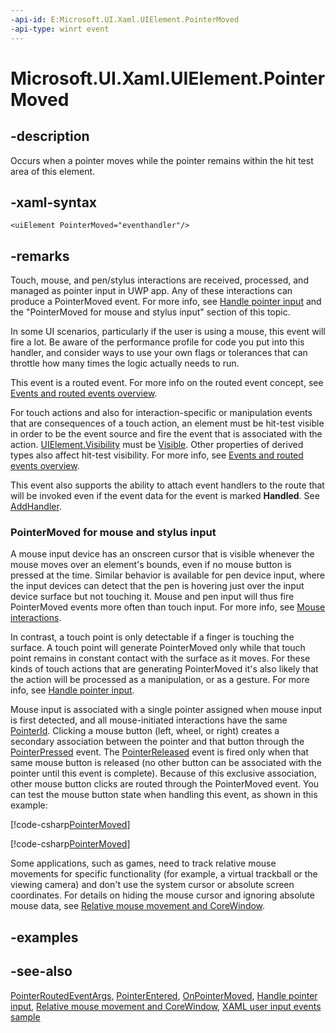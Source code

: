 ```yaml
---
-api-id: E:Microsoft.UI.Xaml.UIElement.PointerMoved
-api-type: winrt event
---
```


<!-- Event syntax
public event Windows.UI.Xaml.Input.PointerEventHandler PointerMoved
-->

# Microsoft.UI.Xaml.UIElement.PointerMoved

## -description

Occurs when a pointer moves while the pointer remains within the hit test area of this element.

## -xaml-syntax

```xaml
<uiElement PointerMoved="eventhandler"/>
```

## -remarks

Touch, mouse, and pen/stylus interactions are received, processed, and managed as pointer input in UWP app. Any of these interactions can produce a PointerMoved event. For more info, see [Handle pointer input](/windows/uwp/input-and-devices/handle-pointer-input) and the "PointerMoved for mouse and stylus input" section of this topic.

In some UI scenarios, particularly if the user is using a mouse, this event will fire a lot. Be aware of the performance profile for code you put into this handler, and consider ways to use your own flags or tolerances that can throttle how many times the logic actually needs to run.

This event is a routed event. For more info on the routed event concept, see [Events and routed events overview](/windows/uwp/xaml-platform/events-and-routed-events-overview).

For touch actions and also for interaction-specific or manipulation events that are consequences of a touch action, an element must be hit-test visible in order to be the event source and fire the event that is associated with the action. [UIElement.Visibility](uielement_visibility.md) must be [Visible](visibility.md). Other properties of derived types also affect hit-test visibility. For more info, see [Events and routed events overview](/windows/uwp/xaml-platform/events-and-routed-events-overview).

This event also supports the ability to attach event handlers to the route that will be invoked even if the event data for the event is marked **Handled**. See [AddHandler](uielement_addhandler_1350394113.md).

### PointerMoved for mouse and stylus input

A mouse input device has an onscreen cursor that is visible whenever the mouse moves over an element's bounds, even if no mouse button is pressed at the time. Similar behavior is available for pen device input, where the input devices can detect that the pen is hovering just over the input device surface but not touching it. Mouse and pen input will thus fire PointerMoved events more often than touch input. For more info, see [Mouse interactions](/windows/uwp/input-and-devices/mouse-interactions).

In contrast, a touch point is only detectable if a finger is touching the surface. A touch point will generate PointerMoved only while that touch point remains in constant contact with the surface as it moves. For these kinds of touch actions that are generating PointerMoved it's also likely that the action will be processed as a manipulation, or as a gesture. For more info, see [Handle pointer input](/windows/uwp/design/input/handle-pointer-input).

Mouse input is associated with a single pointer assigned when mouse input is first detected, and all mouse-initiated interactions have the same [PointerId](/uwp/api/windows.ui.input.pointerpoint.pointerid). Clicking a mouse button (left, wheel, or right) creates a secondary association between the pointer and that button through the [PointerPressed](uielement_pointerpressed.md) event. The [PointerReleased](uielement_pointerreleased.md) event is fired only when that same mouse button is released (no other button can be associated with the pointer until this event is complete). Because of this exclusive association, other mouse button clicks are routed through the PointerMoved event. You can test the mouse button state when handling this event, as shown in this example:

[!code-csharp[PointerMoved](../microsoft.ui.input.inking/code/PointerInput/csharp/MainPage.xaml.cs#SnippetPointerMoved)]

[!code-csharp[PointerMoved](../microsoft.ui.input.inking/code/PointerInput_UWP/csharp/MainPage.xaml.cs#SnippetPointerMoved)]

Some applications, such as games, need to track relative mouse movements for specific functionality (for example, a virtual trackball or the viewing camera) and don't use the system cursor or absolute screen coordinates. For details on hiding the mouse cursor and ignoring absolute mouse data, see [Relative mouse movement and CoreWindow](/en-us/windows/uwp/gaming/relative-mouse-movement).

## -examples

## -see-also

[PointerRoutedEventArgs](../microsoft.ui.xaml.input/pointerroutedeventargs.md), [PointerEntered](uielement_pointerentered.md), [OnPointerMoved](/uwp/api/windows.ui.xaml.controls.control.onpointermoved(windows.ui.xaml.input.pointerroutedeventargs)), [Handle pointer input](/windows/uwp/design/input/handle-pointer-input), [Relative mouse movement and CoreWindow](/en-us/windows/uwp/gaming/relative-mouse-movement), [XAML user input events sample](https://github.com/microsoftarchive/msdn-code-gallery-microsoft/tree/master/Official%20Windows%20Platform%20Sample/Input%20XAML%20user%20input%20events%20sample)
